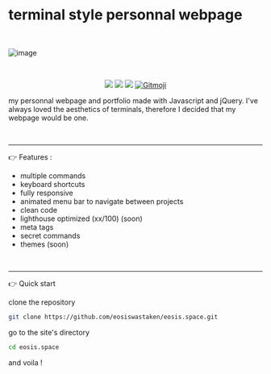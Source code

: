 # terminal style personnal webpage

<br>

![image](https://github.com/eosiswastaken/eosis.space/assets/44241040/9804c26e-b83f-4af0-b8ab-1b7bb48a1efb.png)

<br>

<p align="center">
  <img src="https://img.shields.io/badge/JavaScript-323330?style=for-the-badge&logo=javascript&logoColor=F7DF1E" />
  <img src="https://img.shields.io/badge/jQuery-0769AD?style=for-the-badge&logo=jquery&logoColor=white" />
  <img src="https://vercelbadge.vercel.app/api/eosiswastaken/eosis.space?style=for-the-badge" />
  <a href="https://gitmoji.dev">
  <img
    src="https://img.shields.io/badge/gitmoji-%20😜%20😍-FFDD67.svg?style=for-the-badge"
    alt="Gitmoji"
  />
</a>
</p>

my personnal webpage and portfolio made with Javascript and jQuery. I've always loved the aesthetics of terminals, therefore I decided that my webpage would be one.

<br>

---

👉 Features :
- multiple commands
- keyboard shortcuts
- fully responsive
- animated menu bar to navigate between projects
- clean code
- lighthouse optimized (xx/100) (soon)
- meta tags
- secret commands
- themes (soon)

<br>

---

👉 Quick start

clone the repository

```bash
git clone https://github.com/eosiswastaken/eosis.space.git
```

go to the site's directory

```bash
cd eosis.space
```

and voila !



